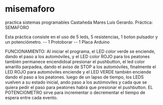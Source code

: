 # misemaforo
practica sistemas programables
Castañeda Mares Luis Gerardo.
Práctica: SEMAFORO

Esta práctica consiste en el uso de 5 leds, 5 resistencias, 1 boton pulsador y un potenciómetro. 
-- 1 Protoborar
-- 1 Placa Arduino

FUNCIONAMIENTO:
Al iniciar el programa, el LED color verde se enciende, dando el paso a los automóviles, y el LED color ROJO para los peatones también
permanece encendidoal presionar el pushbutton, el led color amarillo parpadea, dando el aviso de STOP a los automóviles, finalmente el LED
ROJO para automóviles enciende y el LED VERDE también enciende dando el paso a los peatones. luego de un lapso de tiempo, los LEDS vuelven
a su estado inicial, ando paso a los autómoviles y cada que se quiera pedir el paso para peatones habrá que presionar el pushbutton. EL
POTENCIOMETRO sirve para incrementar o decrementar el tiempo de espera entre cada evento.
